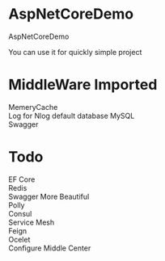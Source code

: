 # AspNetCoreDemo
AspNetCoreDemo
 
You can use it for quickly simple project

# MiddleWare Imported
MemeryCache    
Log   for Nlog default database MySQL     
Swagger

# Todo
EF Core  
Redis   
Swagger More Beautiful    
Polly          
Consul    
Service Mesh    
Feign    
Ocelet    
Configure Middle Center

